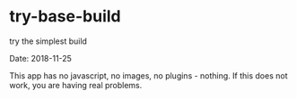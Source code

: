 # try-base-build
try the simplest build

Date: 2018-11-25

This app has no javascript, no images, no plugins - nothing. If this does not work, you are having real problems.